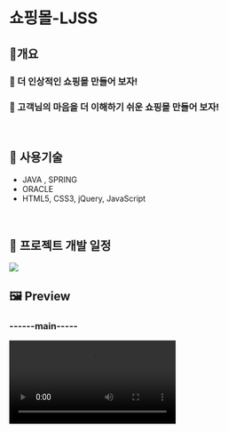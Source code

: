 <h1>쇼핑몰-LJSS </h1>
<h2>🥇개요</h2>
<h3>🎯 더 인상적인 쇼핑몰 만들어 보자!</h3>
<h3>🎯 고객님의 마음을 더 이해하기 쉬운 쇼핑몰 만들어 보자!</h3>
<br>

<h2>🚀 사용기술</h2>
<ul>
  <li> JAVA , SPRING</li>
  <li>ORACLE</li>
  <li>HTML5, CSS3, jQuery, JavaScript</li>
</ul>
<br>

<h2>📆 프로젝트 개발 일정 </h2>
<img src="https://github.com/sxw77435/MiniProject_LJSS/assets/149069669/14cac325-126c-46e6-a2df-c5c4df70134c">

<h2>🖼 Preview </h2>
<h3>------main-----</h3>
<video src="https://github.com/sxw77435/MiniProject_LJSS/assets/149069669/99734728-29c2-43bf-ad65-2c8842d3fd36">

<h3>------회원가입/로그인-----</h3>
<video src="https://github.com/sxw77435/MiniProject_LJSS/assets/149069669/481bb7d0-d621-4107-a685-2d9a2346dfab ">
